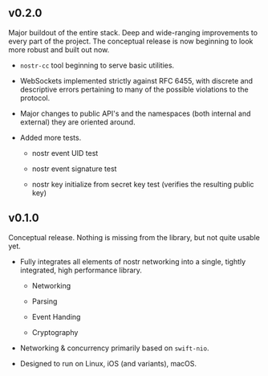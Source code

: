 ## v0.2.0

Major buildout of the entire stack. Deep and wide-ranging improvements to every part of the project. The conceptual release is now beginning to look more robust and built out now.

- `nostr-cc` tool beginning to serve basic utilities.

- WebSockets implemented strictly against RFC 6455, with discrete and descriptive errors pertaining to many of the possible violations to the protocol.

- Major changes to public API's and the namespaces (both internal and external) they are oriented around.

- Added more tests.

	- nostr event UID test

	- nostr event signature test

	- nostr key initialize from secret key test (verifies the resulting public key)

## v0.1.0

Conceptual release. Nothing is missing from the library, but not quite usable yet.

- Fully integrates all elements of nostr networking into a single, tightly integrated, high performance library.

	- Networking

	- Parsing

	- Event Handing

	- Cryptography

- Networking & concurrency primarily based on `swift-nio`.

- Designed to run on Linux, iOS (and variants), macOS.